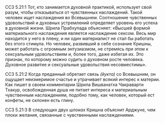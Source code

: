 ССЗ 5.21:1	Тот, кто занимается духовной практикой, использует свой разум, чтобы отказываться от чувственных наслаждений. Такой человек ищет наслаждения во Всевышнем. Соотношение чувственных удовольствий и духовных устремлений определяет уровень его успеха в духовной жизни. Шрила Прабхупада объясняет: «Высшей формой материального наслаждения является наслаждение сексом. Весь мир находится у него в плену, и ни один материалист не стал бы работать без этого стимула. Но человек, развивший в себе сознание Кришны, может работать с огромным энтузиазмом, не стремясь при этом к сексуальным удовольствиям и, более того, даже избегая их. Это признак, по которому можно судить о духовном росте человека. Духовное развитие и сексуальные удовольствия несовместимы».

ССЗ 5.21:2	Когда преданный обретает связь _(йукта)_ со Всевышним, он ощущает неизмеримое счастье и утрачивает всякий интерес к материи. Как пишет в своем комментарии Шрила Вишванатха Чакраварти Тхакур, освобожденная душа не питает интереса к материальным чувственным наслаждениям, подобно тому, как человек, который ест конфеты, не склонен есть глину.

ССЗ 5.21:3	В следующих двух _шлоках_ Кришна объяснит Арджуне, чем плохи желания, связанные с чувственными наслаждениями.